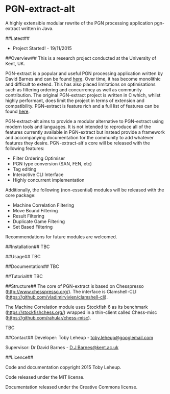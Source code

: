 # PGN-extract-alt
A highly extensible modular rewrite of the PGN processing application pgn-extract written in Java.

##Latest##
 <ul>
 	<li>Project Started! - 19/11/2015</li>
 </ul>

##Overview##
This is a research project conducted at the University of Kent, UK.

PGN-extract is a popular and useful PGN processing application written by David Barnes and can be found <a href="https://www.cs.kent.ac.uk/people/staff/djb/pgn-extract/">here</a>. Over time, it has become monolithic and difficult to extend. This has also placed limitations on optimisations such as filtering ordering and concurrency as well as community contribution. The original PGN-extract project is written in C which, whilst highly performant, does limit the project in terms of extension and compatibility. PGN-extract is feature rich and a full list of features can be found <a href="https://www.cs.kent.ac.uk/people/staff/djb/pgn-extract/help.html">here</a>.

PGN-extract-alt aims to provide a modular alternative to PGN-extract using modern tools and languages. It is not intended to reproduce all of the features currently available in PGN-extract but instead provide a framework and accompanying documentation for the community to add whatever features they desire. PGN-extract-alt's core will be released with the following features:

<ul>
	<li>Filter Ordering Optimiser</li>
	<li>PGN type conversion (SAN, FEN, etc)</li>
	<li>Tag editing</li>
	<li>Interactive CLI Interface</li>
	<li>Highly concurrent implementation</li>
</ul>

Additionally, the following (non-essential) modules will be released with the core package:

<ul>
	<li>Machine Correlation Filtering</li>
	<li>Move Bound Filtering</l>
	<li>Result Filtering</li>
	<li>Duplicate Game Filtering</li>
	<li>Set Based Filtering</li>
</ul>

Recommendations for future modules are welcomed. 

##Installation##
TBC

##Usage##
TBC

##Documentation##
TBC

##Tutorial##
TBC

##Structure##
The core of PGN-extract is based on Chesspresso (http://www.chesspresso.org/). The interface is Clamshell-CLI (https://github.com/vladimirvivien/clamshell-cli).

The Machine Correlation module uses Stockfish 6 as its benchmark (https://stockfishchess.org/) wrapped in a thin-client called Chess-misc (https://github.com/rahular/chess-misc). 

TBC

##Contact##
Developer: Toby Leheup - toby.leheup@googlemail.com

Supervisor: Dr David Barnes - D.J.Barnes@kent.ac.uk

##Licence##

Code and documentation copyright 2015 Toby Leheup.

Code released under the MIT license.

Documentation released under the Creative Commons license.
